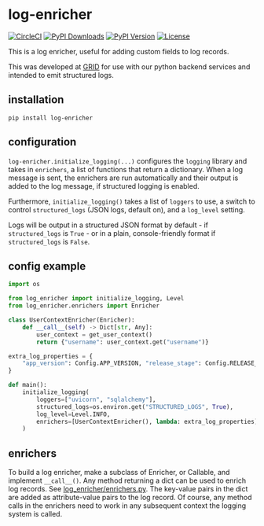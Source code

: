 log-enricher
============
[![CircleCI](https://circleci.com/gh/arni-inaba/log-enricher.svg?style=svg)](https://circleci.com/gh/arni-inaba/log-enricher)
[![PyPI Downloads](https://img.shields.io/pypi/dm/log-enricher.svg)](https://pypi.org/project/log-enricher/)
[![PyPI Version](https://img.shields.io/pypi/v/log-enricher.svg)](https://pypi.org/project/log-enricher/)
[![License](https://img.shields.io/badge/license-mit-blue.svg)](https://pypi.org/project/log-enricher/)

This is a log enricher, useful for adding custom fields to log records.

This was developed at [GRID](https://github.com/GRID-is) for use with our
python backend services and intended to emit structured logs.

installation
------------
```
pip install log-enricher
```

configuration
-------------

`log-enricher.initialize_logging(...)` configures the `logging` library and takes in `enrichers`, a list of 
functions that return a dictionary. When a log message is sent, the enrichers are run automatically and their 
output is added to the log message, if structured logging is enabled.

Furthermore, `initialize_logging()` takes a list of `loggers` to use, a switch to control `structured_logs` 
(JSON logs, default on), and a `log_level` setting.

Logs will be output in a structured JSON format by default - if `structured_logs` is `True` - 
or in a plain, console-friendly format if `structured_logs` is `False`.

config example
--------------
```python
import os

from log_enricher import initialize_logging, Level
from log_enricher.enrichers import Enricher

class UserContextEnricher(Enricher):
    def __call__(self) -> Dict[str, Any]:
        user_context = get_user_context()
        return {"username": user_context.get("username")}

extra_log_properties = {
    "app_version": Config.APP_VERSION, "release_stage": Config.RELEASE_STAGE
}

def main():
    initialize_logging(
        loggers=["uvicorn", "sqlalchemy"],
        structured_logs=os.environ.get("STRUCTURED_LOGS", True),
        log_level=Level.INFO,
        enrichers=[UserContextEnricher(), lambda: extra_log_properties],
    )
```

enrichers
---------
To build a log enricher, make a subclass of Enricher, or Callable, and implement `__call__()`. Any method returning 
a dict can be used to enrich log records. See [log_enricher/enrichers.py](log_enricher/enrichers.py). The key-value
pairs in the dict are added as attribute-value pairs to the log record. Of course, any method calls in the 
enrichers need to  work in any subsequent context the logging system is called.
